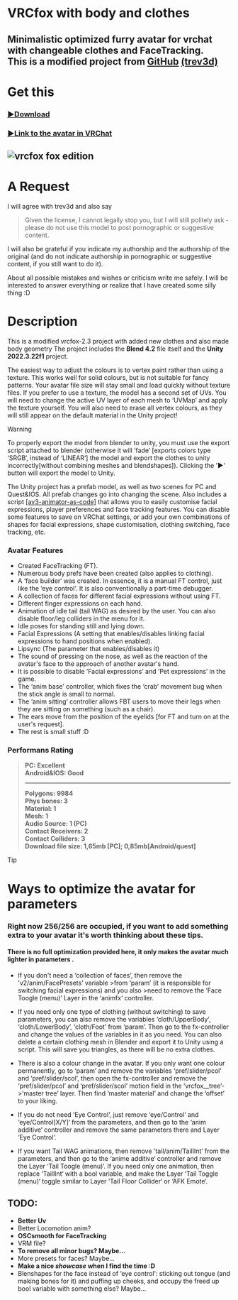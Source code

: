 # **VRCfox** **with body and clothes**
## Minimalistic optimized furry avatar for vrchat with changeable clothes and FaceTracking.<br>This is a **modified project** from [**GitHub**](https://github.com/trev3d/vrcfox) **[(trev3d)](https://github.com/trev3d)**
# Get this
### [:arrow_forward:Download](https://github.com/strakacher21/vrcfox-2.3_body_and_cloth_edition/releases)

### [:arrow_forward:Link to the avatar in VRChat](https://vrchat.com/home/avatar/avtr_433942b4-d25f-4add-ad34-75c0d20e4ae1)

![vrcfox fox edition](https://github.com/user-attachments/assets/8d1e70bf-68d4-401d-a4b9-c471893ad1f3)
---
# А Request
I will agree with trev3d and also say 
>Given the license, I cannot legally stop you, but I will still politely ask - please do not use this model to post pornographic or suggestive content.

I will also be grateful if you indicate my authorship and the authorship of the original (and do not indicate authorship in pornographic or suggestive content, if you still want to do it).

About all possible mistakes and wishes or criticism write me safely. I will be interested to answer everything or realize that I have created some silly thing :D
# Description
This is a modified vrcfox-2.3 project with added new clothes and also made body geometry
The project includes the **Blend 4.2** file itself and the **Unity 2022.3.22f1** project.

The easiest way to adjust the colours is to vertex paint rather than using a texture. This works well for solid colours, but is not suitable for fancy patterns. Your avatar file size will stay small and load quickly without texture files. If you prefer to use a texture, the model has a second set of UVs. You will need to change the active UV layer of each mesh to ‘UVMap’ and apply the texture yourself. You will also need to erase all vertex colours, as they will still appear on the default material in the Unity project! 
> [!WARNING]
To properly export the model from blender to unity, you must use the export script attached to blender (otherwise it will ‘fade’ [exports colors type ‘SRGB‘, instead of ‘LINEAR‘] the model and export the clothes to unity incorrectly[without combining meshes and blendshapes]). Clicking the '▶' button will export the model to Unity.

The Unity project has a prefab model, as well as two scenes for PC and Quest&IOS. All prefab changes go into changing the scene. Аlso includes a script [[av3-animator-as-code]](https://github.com/hai-vr/av3-animator-as-code) that allows you to easily customise facial expressions, player preferences and face tracking features. You can disable some features to save on VRChat settings, or add your own combinations of shapes for facial expressions, shape customisation, clothing switching, face tracking, etc.
### Avatar Features
- Created FaceTracking (FT).
- Numerous body prefs have been created (also applies to clothing).
- A ‘face builder‘ was created. In essence, it is a manual FT control, just like the ‘eye control‘. It is also conventionally a part-time debugger.
- A collection of faces for different facial expressions without using FT.
- Different finger expressions on each hand.
- Animation of idle tail (tail WAG) as desired by the user. You can also disable  floor/leg colliders in the menu for it.
- Idle poses for standing still and lying down.
- Facial Expressions (A setting that enables/disables linking facial expressions to hand positions when enabled).
- Lipsync (The parameter that enables/disables it)
- The sound of pressing on the nose, as well as the reaction of the avatar's face to the approach of another avatar's hand.
- It is possible to disable ’Facial expressions’ and ’Pet expressions’ in the game.
- The ‘anim base’ controller, which fixes the ‘crab’ movement bug when the stick angle is small to normal.
- The ‘anim sitting‘  controller allows FBT users to move their legs when they are sitting on something (such as a chair).
- The ears move from the position of the eyelids [for FT and turn on at the user's request].
- The rest is small stuff :D
### Performans Rating
>**PC: Excellent**<br>
>**Android&IOS: Good**<br>
>___
>**Polygons: 9984**<br>
>**Phys bones: 3**<br>
>**Material: 1**<br>
>**Mesh: 1**<br>
>**Audio Source: 1 (PC)**<br>
>**Contact Receivers: 2**<br>
>**Contact Colliders: 3**<br>
>**Download file size: 1,65mb [PC]; 0,85mb[Android/quest]** 

>[!TIP]
># Ways to optimize the avatar for parameters
>### Right now 256/256 are occupied, if you want to add something extra to your avatar it's worth thinking about these tips.
>#### There is no full optimization provided here, it only makes the avatar much lighter in parameters .
>- If you don't need a ‘collection of faces’, then remove the ’v2/anim/FacePresets’ variable >from ‘param’ (it is responsible for switching facial expressions) and you also >need to remove the ‘Face Toogle (menu)’ Layer in the ‘animfx‘ controller.
>
>- If you need only one type of clothing (without switching) to save parameters, you can also remove the variables ‘cloth/UpperBody’, ‘cloth/LowerBody’, ‘cloth/Foot’ from ‘param’. Then go to the fx-controller and change the values of the variables in it as you need. You can also delete a certain clothing mesh in Blender and export it to Unity using a script. This will save you triangles, as there will be no extra clothes.
>
>- There is also a colour change in the avatar. If you only want one colour permanently, go to ‘param’ and remove the variables ‘pref/slider/pcol’ and ‘pref/slider/scol’, then open the fx-controller and remove the ‘pref/slider/pcol’ and ‘pref/slider/scol’ motion field in the ‘vrcfox__tree’->‘master tree’ layer. Then find ‘master material’ and change the ‘offset’ to your liking.
>
>- If you do not need ‘Eye Control‘, just remove ‘eye/Control‘ and ‘eye/Control[X/Y]‘ from the parameters, and then go to the ‘anim additive‘ controller and remove the same parameters there and Layer ‘Eye Control‘.
>- If you want Tail WAG animations, then remove ’tail/anim/TaillInt’ from the parameters, and then go to the ‘anime additive‘ controller and remove the Layer ‘Tail Toogle (menu)‘. If you need only one animation, then replace ‘TaillInt‘ with a bool variable, and make the Layer ‘Tail Toggle (menu)‘ toggle similar to Layer ‘Tail Floor Collider‘ or ‘AFK Emote‘.
## TODO:
- **Better Uv**
- Better Locomotion anim?
- **OSCsmooth for FaceTracking**
- VRM file?
- **To remove all minor bugs? Maybe...**
- More presets for faces? Maybe...
- **Make a nice *showcase* when I find the time :D**
- Blenshapes for the face instead of ‘eye control‘: sticking out tongue (and making bones for it) and puffing up cheeks, and occupy the freed up bool variable with something else? Maybe...